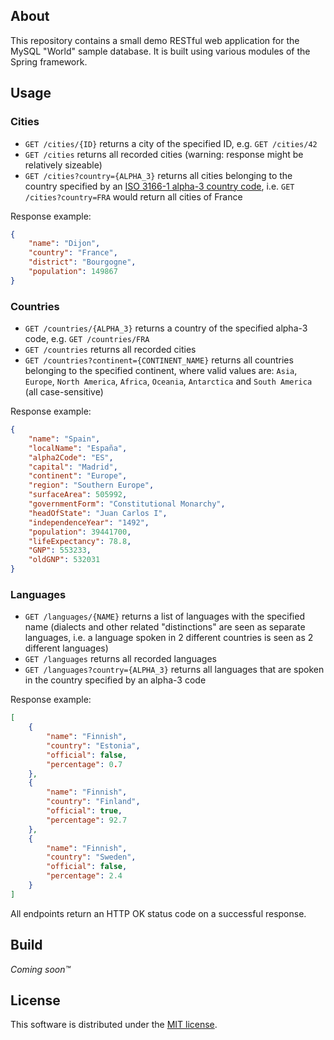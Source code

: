 ## About
This repository contains a small demo RESTful web application for the MySQL "World" sample database.
It is built using various modules of the Spring framework.

## Usage

### Cities
* `GET /cities/{ID}` returns a city of the specified ID, e.g. `GET /cities/42`
* `GET /cities` returns all recorded cities (warning: response might be relatively sizeable)
* `GET /cities?country={ALPHA_3}` returns all cities belonging to the country specified by an [ISO 3166-1 alpha-3 country code](https://en.wikipedia.org/wiki/ISO_3166-1_alpha-3), i.e. `GET /cities?country=FRA` would return all cities of France

Response example:
```json
{
    "name": "Dijon",
    "country": "France",
    "district": "Bourgogne",
    "population": 149867
}
```
### Countries
* `GET /countries/{ALPHA_3}` returns a country of the specified alpha-3 code, e.g. `GET /countries/FRA`
* `GET /countries` returns all recorded cities
* `GET /countries?continent={CONTINENT_NAME}` returns all countries belonging to the specified continent, where valid values are: `Asia`, `Europe`, `North America`, `Africa`, `Oceania`, `Antarctica` and `South America` (all case-sensitive)

Response example:
```json
{
    "name": "Spain",
    "localName": "España",
    "alpha2Code": "ES",
    "capital": "Madrid",
    "continent": "Europe",
    "region": "Southern Europe",
    "surfaceArea": 505992,
    "governmentForm": "Constitutional Monarchy",
    "headOfState": "Juan Carlos I",
    "independenceYear": "1492",
    "population": 39441700,
    "lifeExpectancy": 78.8,
    "GNP": 553233,
    "oldGNP": 532031
}
```

### Languages
* `GET /languages/{NAME}` returns a list of languages with the specified name (dialects and other related "distinctions" are seen as separate languages, i.e. a language spoken in 2 different countries is seen as 2 different languages)
* `GET /languages` returns all recorded languages
* `GET /languages?country={ALPHA_3}` returns all languages that are spoken in the country specified by an alpha-3 code

Response example:
```json
[
    {
        "name": "Finnish",
        "country": "Estonia",
        "official": false,
        "percentage": 0.7
    },
    {
        "name": "Finnish",
        "country": "Finland",
        "official": true,
        "percentage": 92.7
    },
    {
        "name": "Finnish",
        "country": "Sweden",
        "official": false,
        "percentage": 2.4
    }
]
```

All endpoints return an HTTP OK status code on a successful response.

## Build
*Coming soon™*

## License
This software is distributed under the [MIT license](LICENSE).
